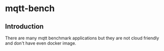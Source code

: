 # mqtt-bench
## Introduction
There are many mqtt benchmark applications but they are not cloud friendly and don't have even docker image.
